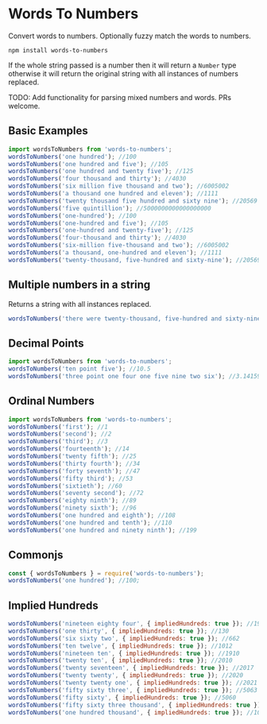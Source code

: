 # Words To Numbers

Convert words to numbers. Optionally fuzzy match the words to numbers.

```
npm install words-to-numbers
```

If the whole string passed is a number then it will return a `Number` type otherwise it will return the original string with all instances of numbers replaced.

TODO: Add functionality for parsing mixed numbers and words. PRs welcome.

## Basic Examples

```javascript
import wordsToNumbers from 'words-to-numbers';
wordsToNumbers('one hundred'); //100
wordsToNumbers('one hundred and five'); //105
wordsToNumbers('one hundred and twenty five'); //125
wordsToNumbers('four thousand and thirty'); //4030
wordsToNumbers('six million five thousand and two'); //6005002
wordsToNumbers('a thousand one hundred and eleven'); //1111
wordsToNumbers('twenty thousand five hundred and sixty nine'); //20569
wordsToNumbers('five quintillion'); //5000000000000000000
wordsToNumbers('one-hundred'); //100
wordsToNumbers('one-hundred and five'); //105
wordsToNumbers('one-hundred and twenty-five'); //125
wordsToNumbers('four-thousand and thirty'); //4030
wordsToNumbers('six-million five-thousand and two'); //6005002
wordsToNumbers('a thousand, one-hundred and eleven'); //1111
wordsToNumbers('twenty-thousand, five-hundred and sixty-nine'); //20569
```

## Multiple numbers in a string

Returns a string with all instances replaced.

```javascript
wordsToNumbers('there were twenty-thousand, five-hundred and sixty-nine X in the five quintillion Y')) // 'there were 20569 X in the 5000000000000000000 Y'
```

## Decimal Points

```javascript
import wordsToNumbers from 'words-to-numbers';
wordsToNumbers('ten point five'); //10.5
wordsToNumbers('three point one four one five nine two six'); //3.1415926
```

## Ordinal Numbers

```javascript
import wordsToNumbers from 'words-to-numbers';
wordsToNumbers('first'); //1
wordsToNumbers('second'); //2
wordsToNumbers('third'); //3
wordsToNumbers('fourteenth'); //14
wordsToNumbers('twenty fifth'); //25
wordsToNumbers('thirty fourth'); //34
wordsToNumbers('forty seventh'); //47
wordsToNumbers('fifty third'); //53
wordsToNumbers('sixtieth'); //60
wordsToNumbers('seventy second'); //72
wordsToNumbers('eighty ninth'); //89
wordsToNumbers('ninety sixth'); //96
wordsToNumbers('one hundred and eighth'); //108
wordsToNumbers('one hundred and tenth'); //110
wordsToNumbers('one hundred and ninety ninth'); //199
```

## Commonjs

```javascript
const { wordsToNumbers } = require('words-to-numbers');
wordsToNumbers('one hundred'); //100;
```

## Implied Hundreds

```javascript
wordsToNumbers('nineteen eighty four', { impliedHundreds: true }); //1984
wordsToNumbers('one thirty', { impliedHundreds: true }); //130
wordsToNumbers('six sixty two', { impliedHundreds: true }); //662
wordsToNumbers('ten twelve', { impliedHundreds: true }); //1012
wordsToNumbers('nineteen ten', { impliedHundreds: true }); //1910
wordsToNumbers('twenty ten', { impliedHundreds: true }); //2010
wordsToNumbers('twenty seventeen', { impliedHundreds: true }); //2017
wordsToNumbers('twenty twenty', { impliedHundreds: true }); //2020
wordsToNumbers('twenty twenty one', { impliedHundreds: true }); //2021
wordsToNumbers('fifty sixty three', { impliedHundreds: true }); //5063
wordsToNumbers('fifty sixty', { impliedHundreds: true }); //5060
wordsToNumbers('fifty sixty three thousand', { impliedHundreds: true }); //5063000
wordsToNumbers('one hundred thousand', { impliedHundreds: true }); //100000
```
